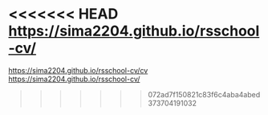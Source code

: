 <<<<<<< HEAD
https://sima2204.github.io/rsschool-cv/
=======
https://sima2204.github.io/rsschool-cv/cv </br>
https://sima2204.github.io/rsschool-cv/ </br>
>>>>>>> 072ad7f150821c83f6c4aba4abed373704191032
